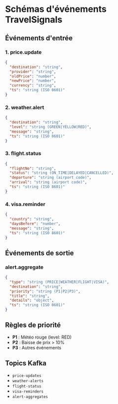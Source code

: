 # Schémas d'événements TravelSignals

## Événements d'entrée

### 1. price.update
```json
{
  "destination": "string",
  "provider": "string", 
  "oldPrice": "number",
  "newPrice": "number",
  "currency": "string",
  "ts": "string (ISO 8601)"
}
```

### 2. weather.alert
```json
{
  "destination": "string",
  "level": "string (GREEN|YELLOW|RED)",
  "message": "string",
  "ts": "string (ISO 8601)"
}
```

### 3. flight.status
```json
{
  "flightNo": "string",
  "status": "string (ON_TIME|DELAYED|CANCELLED)",
  "departure": "string (airport code)",
  "arrival": "string (airport code)",
  "ts": "string (ISO 8601)"
}
```

### 4. visa.reminder
```json
{
  "country": "string",
  "daysBefore": "number",
  "message": "string",
  "ts": "string (ISO 8601)"
}
```

## Événements de sortie

### alert.aggregate
```json
{
  "type": "string (PRICE|WEATHER|FLIGHT|VISA)",
  "destination": "string",
  "priority": "string (P1|P2|P3)",
  "title": "string",
  "details": "object",
  "ts": "string (ISO 8601)"
}
```

## Règles de priorité

- **P1** : Météo rouge (level: RED)
- **P2** : Baisse de prix > 10%
- **P3** : Autres événements

## Topics Kafka

- `price-updates`
- `weather-alerts` 
- `flight-status`
- `visa-reminders`
- `alert-aggregates`
